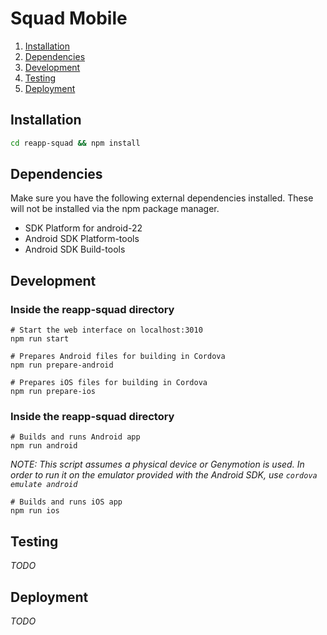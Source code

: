 # Squad Mobile

1. [Installation](#installation)
2. [Dependencies](#dependencies)
3. [Development](#development)
4. [Testing](#testing)
5. [Deployment](#deployment)


## Installation

```sh
cd reapp-squad && npm install
```

## Dependencies

Make sure you have the following external dependencies installed. These will not be installed via the npm package manager.

- SDK Platform for android-22
- Android SDK Platform-tools
- Android SDK Build-tools

## Development

### Inside the reapp-squad directory
```
# Start the web interface on localhost:3010
npm run start
```

```
# Prepares Android files for building in Cordova
npm run prepare-android
```

```
# Prepares iOS files for building in Cordova
npm run prepare-ios
```

### Inside the reapp-squad directory
```
# Builds and runs Android app
npm run android
```
_NOTE: This script assumes a physical device or Genymotion is used. In order to run it on the emulator provided with the Android SDK, use ```cordova emulate android```_

```
# Builds and runs iOS app
npm run ios
```

## Testing

*TODO*


## Deployment

*TODO*
